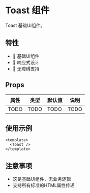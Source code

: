 # Toast 组件

Toast 基础UI组件。

## 特性

- 🎨 基础UI组件
- 📏 响应式设计
- 🎯 无障碍支持

## Props

| 属性 | 类型 | 默认值 | 说明 |
| ---- | ---- | ------ | ---- |
| TODO | TODO | TODO   | TODO |

## 使用示例

```vue
<template>
  <Toast />
</template>
```

## 注意事项

- 这是基础UI组件，无业务逻辑
- 支持所有标准的HTML属性传递
